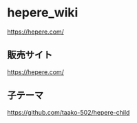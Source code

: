 # hepere_wiki
https://hepere.com/

## 販売サイト
https://hepere.com/

## 子テーマ
https://github.com/taako-502/hepere-child
